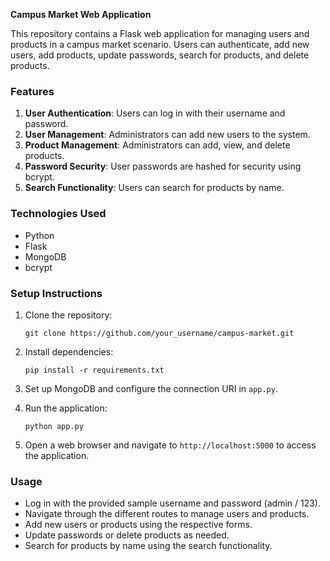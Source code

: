 **Campus Market Web Application**

This repository contains a Flask web application for managing users and products in a campus market scenario. Users can authenticate, add new users, add products, update passwords, search for products, and delete products.

### Features

1. **User Authentication**: Users can log in with their username and password.
2. **User Management**: Administrators can add new users to the system.
3. **Product Management**: Administrators can add, view, and delete products.
4. **Password Security**: User passwords are hashed for security using bcrypt.
5. **Search Functionality**: Users can search for products by name.

### Technologies Used

- Python
- Flask
- MongoDB
- bcrypt

### Setup Instructions

1. Clone the repository:

   ```
   git clone https://github.com/your_username/campus-market.git
   ```

2. Install dependencies:

   ```
   pip install -r requirements.txt
   ```

3. Set up MongoDB and configure the connection URI in `app.py`.

4. Run the application:

   ```
   python app.py
   ```

5. Open a web browser and navigate to `http://localhost:5000` to access the application.

### Usage

- Log in with the provided sample username and password (admin / 123).
- Navigate through the different routes to manage users and products.
- Add new users or products using the respective forms.
- Update passwords or delete products as needed.
- Search for products by name using the search functionality.


